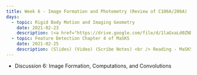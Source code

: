 ```yaml
---
title: Week 6 - Image Formation and Photometry (Review of C106A/206A)
days:
  - topic: Rigid Body Motion and Imaging Geometry
    date: 2021-02-23
    description: (<a href="https://drive.google.com/file/d/1laGxaLd0ZNDn2BxQ9HRO9n67tMGI0Q4k/view?usp=sharing">Slides</a>) (<a href="https://youtu.be/Ld04zJO19mM">Video</a>) (Scribe Notes) <br /> Reading - MaSKS Ch 1, 2
  - topic: Feature Detection Chapter 4 of MaSKS
    date: 2021-02-25
    description: (Slides) (Video) (Scribe Notes) <br /> Reading - MaSKS Ch 4
---
```


- Discussion 6: Image Formation, Computations, and Convolutions

